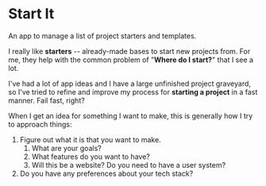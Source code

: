 # Start It

An app to manage a list of project starters and templates.

I really like **starters** -- already-made bases to start new projects from. For me, they help with the common problem of "**Where do I start?**" that I see a lot.

I've had a lot of app ideas and I have a large unfinished project graveyard, so I've tried to refine and improve my process for **starting a project** in a fast manner. Fail fast, right?

When I get an idea for something I want to make, this is generally how I try to approach things:

1. Figure out what it is that you want to make.
   1. What are your goals?
   2. What features do you want to have?
   3. Will this be a website? Do you need to have a user system?
2. Do you have any preferences about your tech stack?
